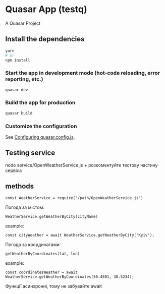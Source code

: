 # Quasar App (testq)

A Quasar Project

## Install the dependencies

```bash
yarn
# or
npm install
```

### Start the app in development mode (hot-code reloading, error reporting, etc.)

```bash
quasar dev
```

### Build the app for production

```bash
quasar build
```

### Customize the configuration

See [Configuring quasar.config.js](https://v2.quasar.dev/quasar-cli-vite/quasar-config-js).

## Testing service

node service/OpenWeatherService.js + розкоментуйте тестову частину сервіса

## methods
```
const WeatherService = require('/path/OpenWeatherService.js')
```

Погода за містом:
```
WeatherService.getWeatherByCity(cityName)
```

example:

```
const cityWeather = await WeatherService.getWeatherByCity('Kyiv');
```
Погода за координатами:
```
getWeatherByCoordinates(lat, lon)
```
example: 
```
const coordinatesWeather = await WeatherService.getWeatherByCoordinates(50.4501, 30.5234);
```
Функції асинхронні, тому не забувайте await
